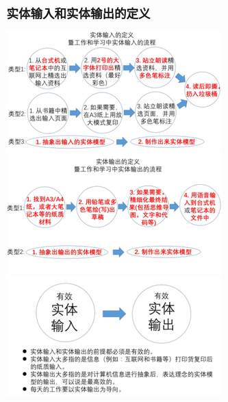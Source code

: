 # 实体输入和实体输出的定义

![](/images/从输入和输出的角度来理解学习和工作/实体输入和实体输出的定义/1a1.jpg)
![](/images/从输入和输出的角度来理解学习和工作/实体输入和实体输出的定义/1a2.jpg)
![](/images/从输入和输出的角度来理解学习和工作/实体输入和实体输出的定义/1a3.jpg)


